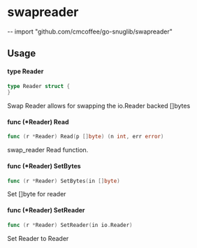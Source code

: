 # swapreader
--
    import "github.com/cmcoffee/go-snuglib/swapreader"


## Usage

#### type Reader

```go
type Reader struct {
}
```

Swap Reader allows for swapping the io.Reader backed []bytes

#### func (*Reader) Read

```go
func (r *Reader) Read(p []byte) (n int, err error)
```
swap_reader Read function.

#### func (*Reader) SetBytes

```go
func (r *Reader) SetBytes(in []byte)
```
Set []byte for reader

#### func (*Reader) SetReader

```go
func (r *Reader) SetReader(in io.Reader)
```
Set Reader to Reader
